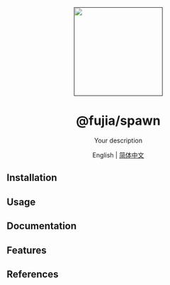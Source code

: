 <div align="center">
  <a href="" target="_blank">
    <img alt="" width="200" src=""/>
  </a>
</div>

<div align="center">
  <h1>@fujia/spawn</h1>
</div>

<div align="center">

Your description

</div>

<div align="center">

English | [简体中文](./README.zh-CN.md)

</div>


## Installation


## Usage


## Documentation


## Features


## References

